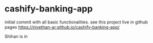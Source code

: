 # cashify-banking-app

initial commit with all basic functionalities.
see this project live in github pages https://nivethan-ar.github.io/cashify-banking-app/

Shihan is in
